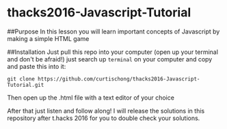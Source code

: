 # thacks2016-Javascript-Tutorial

##Purpose
In this lesson you will learn important concepts of Javascript by making a simple HTML game

##Installation
Just pull this repo into your computer
(open up your terminal and don't be afraid!)
just search up ```terminal``` on your computer and copy and paste this into it:
```
git clone https://github.com/curtischong/thacks2016-Javascript-Tutorial.git
```

Then open up the .html file with a text editor of your choice

After that just listen and follow along! I will release the solutions in this repository after t.hacks 2016 for you to double check your solutions.
